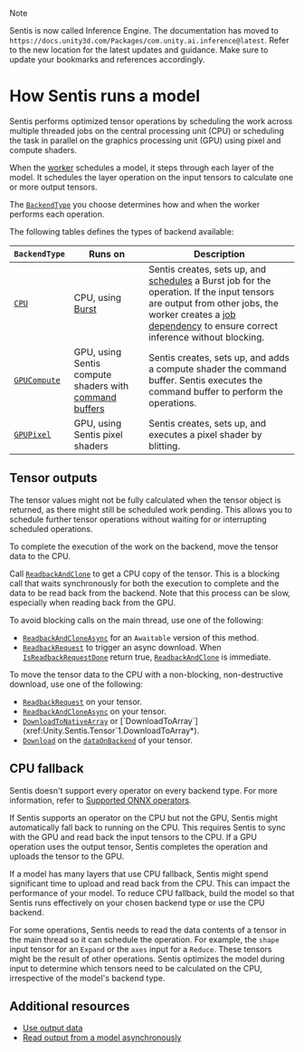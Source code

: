 > [!NOTE]
> Sentis is now called Inference Engine. The documentation has moved to `https://docs.unity3d.com/Packages/com.unity.ai.inference@latest`. Refer to the new location for the latest updates and guidance. Make sure to update your bookmarks and references accordingly.

# How Sentis runs a model

Sentis performs optimized tensor operations by scheduling the work across multiple threaded jobs on the central processing unit (CPU) or scheduling the task in parallel on the graphics processing unit (GPU) using pixel and compute shaders.

When the [worker](create-an-engine.md) schedules a model, it steps through each layer of the model. It schedules the layer operation on the input tensors to calculate one or more output tensors.

The [`BackendType`](xref:Unity.Sentis.BackendType) you choose determines how and when the worker performs each operation.

The following tables defines the types of backend available:

|`BackendType`|Runs on|Description|
|-|-|-|
|[`CPU`](xref:Unity.Sentis.BackendType.CPU)|CPU, using [Burst](https://docs.unity3d.com/Packages/com.unity.burst@latest/)|Sentis creates, sets up, and [schedules](https://docs.unity3d.com/Manual/JobSystemCreatingJobs.html) a Burst job for the operation. If the input tensors are output from other jobs, the worker creates a [job dependency](https://docs.unity3d.com/Manual/JobSystemJobDependencies.html) to ensure correct inference without blocking.|
|[`GPUCompute`](xref:Unity.Sentis.BackendType.GPUCompute)|GPU, using Sentis compute shaders with [command buffers](xref:UnityEngine.Rendering.CommandBuffer)|Sentis creates, sets up, and adds a compute shader the command buffer. Sentis executes the command buffer to perform the operations.|
|[`GPUPixel`](xref:Unity.Sentis.BackendType.GPUPixel)|GPU, using Sentis pixel shaders|Sentis creates, sets up, and executes a pixel shader by blitting.|

## Tensor outputs


The tensor values might not be fully calculated when the tensor object is returned, as there might still be scheduled work pending. This allows you to schedule further tensor operations without waiting for or interrupting scheduled operations.

To complete the execution of the work on the backend, move the tensor data to the CPU.

Call [`ReadbackAndClone`](xref:Unity.Sentis.Tensor.ReadbackAndClone*) to get a CPU copy of the tensor. This is a blocking call that waits synchronously for both the execution to complete and the data to be read back from the backend. Note that this process can be slow, especially when reading back from the GPU.

To avoid blocking calls on the main thread, use one of the following:
* [`ReadbackAndCloneAsync`](xref:Unity.Sentis.Tensor.ReadbackAndCloneAsync*) for an `Awaitable` version of this method.
* [`ReadbackRequest`](xref:Unity.Sentis.Tensor.ReadbackRequest*) to trigger an async download. When [`IsReadbackRequestDone`](xref:Unity.Sentis.Tensor.IsReadbackRequestDone*) return true, [`ReadbackAndClone`](xref:Unity.Sentis.Tensor.ReadbackAndClone*) is immediate.

To move the tensor data to the CPU with a non-blocking, non-destructive download, use one of the following:

* [`ReadbackRequest`](xref:Unity.Sentis.Tensor.ReadbackRequest*) on your tensor.
* [`ReadbackAndCloneAsync`](xref:Unity.Sentis.Tensor.ReadbackAndCloneAsync*) on your tensor.
* [`DownloadToNativeArray`](xref:Unity.Sentis.Tensor`1.DownloadToNativeArray*) or [`DownloadToArray`](xref:Unity.Sentis.Tensor`1.DownloadToArray*).
* [`Download`](xref:Unity.Sentis.ITensorData.Download*) on the [`dataOnBackend`](xref:Unity.Sentis.Tensor.dataOnBackend) of your tensor.

## CPU fallback

Sentis doesn't support every operator on every backend type. For more information, refer to [Supported ONNX operators](supported-operators.md).

If Sentis supports an operator on the CPU but not the GPU, Sentis might automatically fall back to running on the CPU. This requires Sentis to sync with the GPU and read back the input tensors to the CPU. If a GPU operation uses the output tensor, Sentis completes the operation and uploads the tensor to the GPU.

If a model has many layers that use CPU fallback, Sentis might spend significant time to upload and read back from the CPU. This can impact the performance of your model. To reduce CPU fallback, build the model so that Sentis runs effectively on your chosen backend type or use the CPU backend.

For some operations, Sentis needs to read the data contents of a tensor in the main thread so it can schedule the operation. For example, the `shape` input tensor for an `Expand` or the `axes` input for a `Reduce`. These tensors might be the result of other operations. Sentis optimizes the model during input to determine which tensors need to be calculated on the CPU, irrespective of the model's backend type.


## Additional resources

- [Use output data](use-model-output.md)
- [Read output from a model asynchronously](read-output-async.md)
